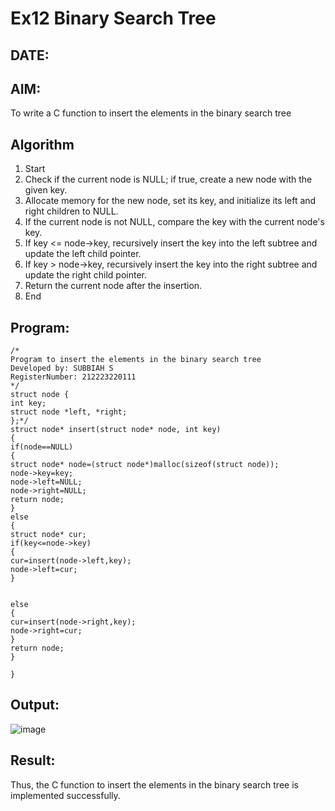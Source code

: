 # Ex12 Binary Search Tree
## DATE:
## AIM:
To write a C function to insert the elements in the binary search tree

## Algorithm
1. Start 
2. Check if the current node is NULL; if true, create a new node with the given key. 
3. Allocate memory for the new node, set its key, and initialize its left and right children to 
NULL. 
4. If the current node is not NULL, compare the key with the current node's key. 
5. If key <= node->key, recursively insert the key into the left subtree and update the left child 
pointer. 
6. If key > node->key, recursively insert the key into the right subtree and update the right 
child pointer. 
7. Return the current node after the insertion. 
8. End
## Program:
```
/*
Program to insert the elements in the binary search tree
Developed by: SUBBIAH S
RegisterNumber: 212223220111 
*/
struct node { 
int key; 
struct node *left, *right; 
};*/ 
struct node* insert(struct node* node, int key) 
{ 
if(node==NULL) 
{ 
struct node* node=(struct node*)malloc(sizeof(struct node)); 
node->key=key; 
node->left=NULL; 
node->right=NULL; 
return node; 
} 
else 
{ 
struct node* cur; 
if(key<=node->key) 
{ 
cur=insert(node->left,key); 
node->left=cur; 
} 
  
  
else 
{ 
cur=insert(node->right,key); 
node->right=cur; 
} 
return node; 
} 
 
} 
```

## Output:

![image](https://github.com/user-attachments/assets/66c2ffaf-35b2-4df0-b4da-58456ad7fd5f)


## Result:

Thus, the C function to insert the elements in the binary search tree is implemented successfully.
